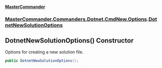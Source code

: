 #### [MasterCommander](MasterCommander.md 'MasterCommander')
### [MasterCommander.Commanders.Dotnet.CmdNew.Options](MasterCommander.md#MasterCommander.Commanders.Dotnet.CmdNew.Options 'MasterCommander.Commanders.Dotnet.CmdNew.Options').[DotnetNewSolutionOptions](DotnetNewSolutionOptions.md 'MasterCommander.Commanders.Dotnet.CmdNew.Options.DotnetNewSolutionOptions')

## DotnetNewSolutionOptions() Constructor

Options for creating a new solution file.

```csharp
public DotnetNewSolutionOptions();
```